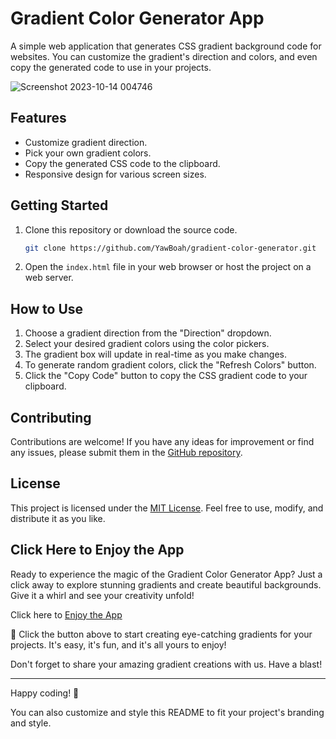 # Gradient Color Generator App

A simple web application that generates CSS gradient background code for websites. You can customize the gradient's direction and colors, and even copy the generated code to use in your projects. 


![Screenshot 2023-10-14 004746](https://github.com/YawBoah/Gradient-Color-Generator/assets/126890146/1506b5c4-e7e6-47a4-802b-4497f0999b4d)

## Features
- Customize gradient direction.
- Pick your own gradient colors.
- Copy the generated CSS code to the clipboard.
- Responsive design for various screen sizes.

## Getting Started
1. Clone this repository or download the source code.
   
   ```bash
   git clone https://github.com/YawBoah/gradient-color-generator.git


2. Open the `index.html` file in your web browser or host the project on a web server.

## How to Use
1. Choose a gradient direction from the "Direction" dropdown.
2. Select your desired gradient colors using the color pickers.
3. The gradient box will update in real-time as you make changes.
4. To generate random gradient colors, click the "Refresh Colors" button.
5. Click the "Copy Code" button to copy the CSS gradient code to your clipboard.

## Contributing
Contributions are welcome! If you have any ideas for improvement or find any issues, please submit them in the [GitHub repository](https://github.com/YawBoah/Gradient-Color-Generator).

## License

This project is licensed under the [MIT License](LICENSE). Feel free to use, modify, and distribute it as you like.

## Click Here to Enjoy the App

Ready to experience the magic of the Gradient Color Generator App? Just a click away to explore stunning gradients and create beautiful backgrounds. Give it a whirl and see your creativity unfold!

Click here to [Enjoy the App](https://yawboah.github.io/Gradient-Color-Generator/)

🌈 Click the button above to start creating eye-catching gradients for your projects. It's easy, it's fun, and it's all yours to enjoy!

Don't forget to share your amazing gradient creations with us. Have a blast!

---

Happy coding! 🌈

You can also customize and style this README to fit your project's branding and style.
